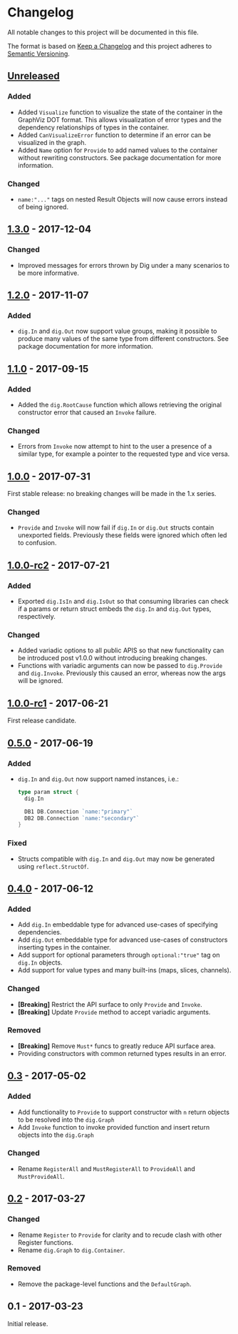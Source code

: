 # Changelog
All notable changes to this project will be documented in this file.

The format is based on [Keep a Changelog](http://keepachangelog.com/en/1.0.0/)
and this project adheres to [Semantic Versioning](http://semver.org/spec/v2.0.0.html).

## [Unreleased]
### Added
- Added `Visualize` function to visualize the state of the container in the
  GraphViz DOT format. This allows visualization of error types and the
  dependency relationships of types in the container.
- Added `CanVisualizeError` function to determine if an error can be visualized
  in the graph.
- Added `Name` option for `Provide` to add named values to the container
  without rewriting constructors. See package documentation for more
  information.

### Changed
- `name:"..."` tags on nested Result Objects will now cause errors instead of
  being ignored.

## [1.3.0] - 2017-12-04
### Changed
- Improved messages for errors thrown by Dig under a many scenarios to be more
  informative.

## [1.2.0] - 2017-11-07
### Added
- `dig.In` and `dig.Out` now support value groups, making it possible to
  produce many values of the same type from different constructors. See package
  documentation for more information.

## [1.1.0] - 2017-09-15
### Added
- Added the `dig.RootCause` function which allows retrieving the original
  constructor error that caused an `Invoke` failure.

### Changed
- Errors from `Invoke` now attempt to hint to the user a presence of a similar
  type, for example a pointer to the requested type and vice versa.

## [1.0.0] - 2017-07-31

First stable release: no breaking changes will be made in the 1.x series.

### Changed
- `Provide` and `Invoke` will now fail if `dig.In` or `dig.Out` structs
  contain unexported fields. Previously these fields were ignored which often
  led to confusion.

## [1.0.0-rc2] - 2017-07-21
### Added
- Exported `dig.IsIn` and `dig.IsOut` so that consuming libraries can check if
  a params or return struct embeds the `dig.In` and `dig.Out` types, respectively.

### Changed
- Added variadic options to all public APIS so that new functionality can be
  introduced post v1.0.0 without introducing breaking changes.
- Functions with variadic arguments can now be passed to `dig.Provide` and
  `dig.Invoke`. Previously this caused an error, whereas now the args will be ignored.

## [1.0.0-rc1] - 2017-06-21

First release candidate.

## [0.5.0] - 2017-06-19
### Added
- `dig.In` and `dig.Out` now support named instances, i.e.:

    ```go
    type param struct {
      dig.In

      DB1 DB.Connection `name:"primary"`
      DB2 DB.Connection `name:"secondary"`
    }
    ```

### Fixed
- Structs compatible with `dig.In` and `dig.Out` may now be generated using
  `reflect.StructOf`.

## [0.4.0] - 2017-06-12
### Added
- Add `dig.In` embeddable type for advanced use-cases of specifying dependencies.
- Add `dig.Out` embeddable type for advanced use-cases of constructors
  inserting types in the container.
- Add support for optional parameters through `optional:"true"` tag on `dig.In` objects.
- Add support for value types and many built-ins (maps, slices, channels).

### Changed
- **[Breaking]** Restrict the API surface to only `Provide` and `Invoke`.
- **[Breaking]** Update `Provide` method to accept variadic arguments.

### Removed
- **[Breaking]** Remove `Must*` funcs to greatly reduce API surface area.
- Providing constructors with common returned types results in an error.

## [0.3] - 2017-05-02
### Added
- Add functionality to `Provide` to support constructor with `n` return
  objects to be resolved into the `dig.Graph`
- Add `Invoke` function to invoke provided function and insert return
  objects into the `dig.Graph`

### Changed
- Rename `RegisterAll` and `MustRegisterAll` to `ProvideAll` and
  `MustProvideAll`.

## [0.2] - 2017-03-27
### Changed
- Rename `Register` to `Provide` for clarity and to recude clash with other
  Register functions.
- Rename `dig.Graph` to `dig.Container`.

### Removed
- Remove the package-level functions and the `DefaultGraph`.

## 0.1 - 2017-03-23

Initial release.

[Unreleased]: https://github.com/uber-go/dig/compare/v1.3.0...HEAD
[1.3.0]: https://github.com/uber-go/dig/compare/v1.2.0...v1.3.0
[1.2.0]: https://github.com/uber-go/dig/compare/v1.1.0...v1.2.0
[1.1.0]: https://github.com/uber-go/dig/compare/v1.0.0...v1.1.0
[1.0.0]: https://github.com/uber-go/dig/compare/v1.0.0-rc2...v1.0.0
[1.0.0-rc2]: https://github.com/uber-go/dig/compare/v1.0.0-rc1...v1.0.0-rc2
[1.0.0-rc1]: https://github.com/uber-go/dig/compare/v0.5.0...v1.0.0-rc1
[0.5.0]: https://github.com/uber-go/dig/compare/v0.4.0...v0.5.0
[0.4.0]: https://github.com/uber-go/dig/compare/v0.3...v0.4.0
[0.3]: https://github.com/uber-go/dig/compare/v0.2...v0.3
[0.2]: https://github.com/uber-go/dig/compare/v0.1...v0.2
